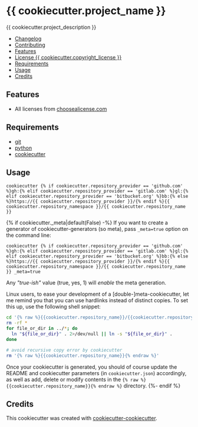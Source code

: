 # {{ cookiecutter.project_name }}

<!-- badge list -->
{{ cookiecutter.project_description }}

<!-- logo -->

- [Changelog](CHANGELOG.md)
- [Contributing](CONTRIBUTING.md)
- [Features](#features)
- [License {{ cookiecutter.copyright_license }}](LICENSE)
- [Requirements](#requirements)
- [Usage](#usage)
- [Credits](#credits)

## Features
- All licenses from [choosealicense.com](https://choosealicense.com/appendix/)

## Requirements
- [git](https://git-scm.com/downloads)
- [python](https://www.python.org/downloads/)
- [cookiecutter](https://github.com/audreyr/cookiecutter)

## Usage
```shell-session
cookiecutter {% if cookiecutter.repository_provider == 'github.com' %}gh:{% elif cookiecutter.repository_provider == 'gitlab.com' %}gl:{% elif cookiecutter.repository_provider == 'bitbucket.org' %}bb:{% else %}https://{{ cookiecutter.repository_provider }}/{% endif %}{{ cookiecutter.repository_namespace }}/{{ cookiecutter.repository_name }}
```

{% if cookiecutter._meta|default(False) -%}
If you want to create a generator of cookiecutter-generators (so meta),
pass `_meta=true`
option on the command line:

```shell-session
cookiecutter {% if cookiecutter.repository_provider == 'github.com' %}gh:{% elif cookiecutter.repository_provider == 'gitlab.com' %}gl:{% elif cookiecutter.repository_provider == 'bitbucket.org' %}bb:{% else %}https://{{ cookiecutter.repository_provider }}/{% endif %}{{ cookiecutter.repository_namespace }}/{{ cookiecutter.repository_name }} _meta=true
```

Any *"true-ish"* value (true, yes, 1) will *enable* the meta generation.

Linux users, to ease your development of a [double-]meta-cookiecutter, let me
remind you that you can use hardlinks instead of distinct copies. To set this
up, use the following shell snippet:

```bash
cd '{% raw %}{{cookiecutter.repository_name}}/{{cookiecutter.repository_name}}{% endraw %}'
rm -rf *
for file_or_dir in ../*; do
  ln "${file_or_dir}" . 2>/dev/null || ln -s "${file_or_dir}" .
done

# avoid recursive copy error by cookiecutter
rm '{% raw %}{{cookiecutter.repository_name}}{% endraw %}'
```

Once your cookiecutter is generated, you should of course update the README
and cookiecutter parameters (in `cookiecutter.json`) accordingly, as well as
add, delete or modify contents in the `{% raw %}{{cookiecutter.repository_name}}{% endraw %}`
directory.
{%- endif %}

## Credits
This cookiecutter was created with [cookiecutter-cookiecutter](https://github.com/Pawamoy/cookiecutter-cookiecutter).
